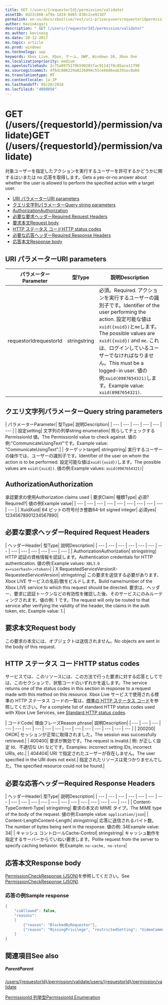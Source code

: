 ```yaml
---
title: GET (/users/{requestorId}/permission/validate)
assetID: 8d22c668-af9a-1d24-8d65-830c2ce913d7
permalink: en-us/docs/xboxlive/rest/uri-privacyusersrequestoridpermissionvalidateget.html
author: KevinAsgari
description: " GET (/users/{requestorId}/permission/validate)"
ms.author: kevinasg
ms.date: 20-12-2017
ms.topic: article
ms.prod: windows
ms.technology: uwp
keywords: Xbox Live, Xbox, ゲーム, UWP, Windows 10, Xbox One
ms.localizationpriority: medium
ms.openlocfilehash: 2c75a0975179b599201fac91141f8c85ace11790
ms.sourcegitcommit: 4f6dc806229a8226894c55ceb6d6eab391ec8ab6
ms.translationtype: MT
ms.contentlocale: ja-JP
ms.lasthandoff: 09/20/2018
ms.locfileid: "4088856"
---
```

# <a name="get-usersrequestoridpermissionvalidate"></a><span data-ttu-id="479c4-104">GET (/users/{requestorId}/permission/validate)</span><span class="sxs-lookup"><span data-stu-id="479c4-104">GET (/users/{requestorId}/permission/validate)</span></span>
<span data-ttu-id="479c4-105">対象ユーザーを指定したアクションを実行するユーザーを許可するかどうかに関するはいまたは no 応答を取得します。</span><span class="sxs-lookup"><span data-stu-id="479c4-105">Gets a yes-or-no answer about whether the user is allowed to perform the specified action with a target user.</span></span>

  * [<span data-ttu-id="479c4-106">URI パラメーター</span><span class="sxs-lookup"><span data-stu-id="479c4-106">URI parameters</span></span>](#ID4EQ)
  * [<span data-ttu-id="479c4-107">クエリ文字列パラメーター</span><span class="sxs-lookup"><span data-stu-id="479c4-107">Query string parameters</span></span>](#ID4E2)
  * [<span data-ttu-id="479c4-108">Authorization</span><span class="sxs-lookup"><span data-stu-id="479c4-108">Authorization</span></span>](#ID4EDC)
  * [<span data-ttu-id="479c4-109">必要な要求ヘッダー</span><span class="sxs-lookup"><span data-stu-id="479c4-109">Required Request Headers</span></span>](#ID4EID)
  * [<span data-ttu-id="479c4-110">要求本文</span><span class="sxs-lookup"><span data-stu-id="479c4-110">Request body</span></span>](#ID4ETE)
  * [<span data-ttu-id="479c4-111">HTTP ステータス コード</span><span class="sxs-lookup"><span data-stu-id="479c4-111">HTTP status codes</span></span>](#ID4E5E)
  * [<span data-ttu-id="479c4-112">必要な応答ヘッダー</span><span class="sxs-lookup"><span data-stu-id="479c4-112">Required Response Headers</span></span>](#ID4ETG)
  * [<span data-ttu-id="479c4-113">応答本文</span><span class="sxs-lookup"><span data-stu-id="479c4-113">Response body</span></span>](#ID4EKAAC)

<a id="ID4EQ"></a>


## <a name="uri-parameters"></a><span data-ttu-id="479c4-114">URI パラメーター</span><span class="sxs-lookup"><span data-stu-id="479c4-114">URI parameters</span></span>

| <span data-ttu-id="479c4-115">パラメーター</span><span class="sxs-lookup"><span data-stu-id="479c4-115">Parameter</span></span>| <span data-ttu-id="479c4-116">型</span><span class="sxs-lookup"><span data-stu-id="479c4-116">Type</span></span>| <span data-ttu-id="479c4-117">説明</span><span class="sxs-lookup"><span data-stu-id="479c4-117">Description</span></span>|
| --- | --- | --- |
| <span data-ttu-id="479c4-118">requestorId</span><span class="sxs-lookup"><span data-stu-id="479c4-118">requestorId</span></span>| <span data-ttu-id="479c4-119">string</span><span class="sxs-lookup"><span data-stu-id="479c4-119">string</span></span>| <span data-ttu-id="479c4-120">必須。</span><span class="sxs-lookup"><span data-stu-id="479c4-120">Required.</span></span> <span data-ttu-id="479c4-121">アクションを実行するユーザーの識別子です。</span><span class="sxs-lookup"><span data-stu-id="479c4-121">Identifier of the user performing the action.</span></span> <span data-ttu-id="479c4-122">設定可能な値は<code>xuid({xuid})</code>と<code>me</code>します。</span><span class="sxs-lookup"><span data-stu-id="479c4-122">The possible values are <code>xuid({xuid})</code> and <code>me</code>.</span></span> <span data-ttu-id="479c4-123">これは、ログインしているユーザーでなければなりません。</span><span class="sxs-lookup"><span data-stu-id="479c4-123">This must be a logged-in user.</span></span> <span data-ttu-id="479c4-124">値の例:<code>xuid(0987654321)</code>します。</span><span class="sxs-lookup"><span data-stu-id="479c4-124">Example value: <code>xuid(0987654321)</code>.</span></span>|

<a id="ID4E2"></a>


## <a name="query-string-parameters"></a><span data-ttu-id="479c4-125">クエリ文字列パラメーター</span><span class="sxs-lookup"><span data-stu-id="479c4-125">Query string parameters</span></span>

| <span data-ttu-id="479c4-126">パラメーター</span><span class="sxs-lookup"><span data-stu-id="479c4-126">Parameter</span></span>| <span data-ttu-id="479c4-127">型</span><span class="sxs-lookup"><span data-stu-id="479c4-127">Type</span></span>| <span data-ttu-id="479c4-128">説明</span><span class="sxs-lookup"><span data-stu-id="479c4-128">Description</span></span>|
| --- | --- | --- | --- | --- | --- |
| <span data-ttu-id="479c4-129">設定</span><span class="sxs-lookup"><span data-stu-id="479c4-129">setting</span></span>| <span data-ttu-id="479c4-130">文字列の列挙</span><span class="sxs-lookup"><span data-stu-id="479c4-130">string enumeration</span></span>| <span data-ttu-id="479c4-131">照らしてチェックする PermissionId 値。</span><span class="sxs-lookup"><span data-stu-id="479c4-131">The PermissionId value to check against.</span></span> <span data-ttu-id="479c4-132">値の例:"CommunicateUsingText"です。</span><span class="sxs-lookup"><span data-stu-id="479c4-132">Example value: "CommunicateUsingText".</span></span>|
| <span data-ttu-id="479c4-133">ターゲット</span><span class="sxs-lookup"><span data-stu-id="479c4-133">target</span></span>| <span data-ttu-id="479c4-134">string</span><span class="sxs-lookup"><span data-stu-id="479c4-134">string</span></span>| <span data-ttu-id="479c4-135">実行するユーザーの操作では、ユーザーの識別子です。</span><span class="sxs-lookup"><span data-stu-id="479c4-135">Identifier of the user on whom the action is to be performed.</span></span> <span data-ttu-id="479c4-136">設定可能な値は<code>xuid({xuid})</code>します。</span><span class="sxs-lookup"><span data-stu-id="479c4-136">The possible values are <code>xuid({xuid})</code>.</span></span> <span data-ttu-id="479c4-137">値の例:</span><span class="sxs-lookup"><span data-stu-id="479c4-137">Example values:</span></span> <code>xuid(0987654321)</code>|

<a id="ID4EDC"></a>


## <a name="authorization"></a><span data-ttu-id="479c4-138">Authorization</span><span class="sxs-lookup"><span data-stu-id="479c4-138">Authorization</span></span>

<span data-ttu-id="479c4-139">承認要求の使用</span><span class="sxs-lookup"><span data-stu-id="479c4-139">Authorization claims used</span></span> | <span data-ttu-id="479c4-140">要求</span><span class="sxs-lookup"><span data-stu-id="479c4-140">Claim</span></span>| <span data-ttu-id="479c4-141">種類</span><span class="sxs-lookup"><span data-stu-id="479c4-141">Type</span></span>| <span data-ttu-id="479c4-142">必須?</span><span class="sxs-lookup"><span data-stu-id="479c4-142">Required?</span></span>| <span data-ttu-id="479c4-143">値の例</span><span class="sxs-lookup"><span data-stu-id="479c4-143">Example value</span></span>|
| --- | --- | --- | --- | --- | --- | --- | --- | --- | --- |
| <span data-ttu-id="479c4-144">Xuid</span><span class="sxs-lookup"><span data-stu-id="479c4-144">Xuid</span></span>| <span data-ttu-id="479c4-145">64 ビットの符号付き整数</span><span class="sxs-lookup"><span data-stu-id="479c4-145">64-bit signed integer</span></span>| <span data-ttu-id="479c4-146">必須</span><span class="sxs-lookup"><span data-stu-id="479c4-146">yes</span></span>| <span data-ttu-id="479c4-147">1234567890</span><span class="sxs-lookup"><span data-stu-id="479c4-147">1234567890</span></span>|

<a id="ID4EID"></a>


## <a name="required-request-headers"></a><span data-ttu-id="479c4-148">必要な要求ヘッダー</span><span class="sxs-lookup"><span data-stu-id="479c4-148">Required Request Headers</span></span>

| <span data-ttu-id="479c4-149">ヘッダー</span><span class="sxs-lookup"><span data-stu-id="479c4-149">Header</span></span>| <span data-ttu-id="479c4-150">型</span><span class="sxs-lookup"><span data-stu-id="479c4-150">Type</span></span>| <span data-ttu-id="479c4-151">説明</span><span class="sxs-lookup"><span data-stu-id="479c4-151">Description</span></span>|
| --- | --- | --- | --- | --- | --- | --- | --- | --- | --- | --- | --- | --- |
| <span data-ttu-id="479c4-152">Authorization</span><span class="sxs-lookup"><span data-stu-id="479c4-152">Authorization</span></span>| <span data-ttu-id="479c4-153">string</span><span class="sxs-lookup"><span data-stu-id="479c4-153">string</span></span>| <span data-ttu-id="479c4-154">HTTP 認証の資格情報を認証します。</span><span class="sxs-lookup"><span data-stu-id="479c4-154">Authentication credentials for HTTP authentication.</span></span> <span data-ttu-id="479c4-155">値の例:</span><span class="sxs-lookup"><span data-stu-id="479c4-155">Example values:</span></span> <code>XBL3.0 x=&lt;userhash>;&lt;token></code>|
| <span data-ttu-id="479c4-156">X RequestedServiceVersion</span><span class="sxs-lookup"><span data-stu-id="479c4-156">X-RequestedServiceVersion</span></span>| <span data-ttu-id="479c4-157">string</span><span class="sxs-lookup"><span data-stu-id="479c4-157">string</span></span>| <span data-ttu-id="479c4-158">この要求を送信する必要があります、Xbox LIVE サービスの名前/数をビルドします。</span><span class="sxs-lookup"><span data-stu-id="479c4-158">Build name/number of the Xbox LIVE service to which this request should be directed.</span></span> <span data-ttu-id="479c4-159">要求は、ヘッダー、要求に認証トークンなどの有効性を確認した後、そのサービスにのみルーティングされます。値の例: 1 です。</span><span class="sxs-lookup"><span data-stu-id="479c4-159">The request will only be routed to that service after verifying the validity of the header, the claims in the auth token, etc. Example value: 1.</span></span>|

<a id="ID4ETE"></a>


## <a name="request-body"></a><span data-ttu-id="479c4-160">要求本文</span><span class="sxs-lookup"><span data-stu-id="479c4-160">Request body</span></span>

<span data-ttu-id="479c4-161">この要求の本文には、オブジェクトは送信されません。</span><span class="sxs-lookup"><span data-stu-id="479c4-161">No objects are sent in the body of this request.</span></span>

<a id="ID4E5E"></a>


## <a name="http-status-codes"></a><span data-ttu-id="479c4-162">HTTP ステータス コード</span><span class="sxs-lookup"><span data-stu-id="479c4-162">HTTP status codes</span></span>

<span data-ttu-id="479c4-163">サービスでは、このリソースには、この方法で行った要求に対する応答としてでは、このセクションで、状態コードのいずれかを返します。</span><span class="sxs-lookup"><span data-stu-id="479c4-163">The service returns one of the status codes in this section in response to a request made with this method on this resource.</span></span> <span data-ttu-id="479c4-164">Xbox Live サービスで使用される標準の HTTP ステータス コードの一覧は、[標準の HTTP ステータス コード](../../additional/httpstatuscodes.md)を参照してください。</span><span class="sxs-lookup"><span data-stu-id="479c4-164">For a complete list of standard HTTP status codes used with Xbox Live Services, see [Standard HTTP status codes](../../additional/httpstatuscodes.md).</span></span>

| <span data-ttu-id="479c4-165">コード</span><span class="sxs-lookup"><span data-stu-id="479c4-165">Code</span></span>| <span data-ttu-id="479c4-166">理由フレーズ</span><span class="sxs-lookup"><span data-stu-id="479c4-166">Reason phrase</span></span>| <span data-ttu-id="479c4-167">説明</span><span class="sxs-lookup"><span data-stu-id="479c4-167">Description</span></span>|
| --- | --- | --- | --- | --- | --- | --- | --- | --- | --- | --- | --- | --- | --- | --- | --- |
| <span data-ttu-id="479c4-168">200</span><span class="sxs-lookup"><span data-stu-id="479c4-168">200</span></span>| <span data-ttu-id="479c4-169">OK</span><span class="sxs-lookup"><span data-stu-id="479c4-169">OK</span></span>| <span data-ttu-id="479c4-170">セッションが正常に取得されました。</span><span class="sxs-lookup"><span data-stu-id="479c4-170">The session was successfully retrieved.</span></span>|
| <span data-ttu-id="479c4-171">400</span><span class="sxs-lookup"><span data-stu-id="479c4-171">400</span></span>| <span data-ttu-id="479c4-172">要求が無効です。</span><span class="sxs-lookup"><span data-stu-id="479c4-172">The request is invalid.</span></span>| <span data-ttu-id="479c4-173">例: が正しく設定 Id、不適切な Uri などです。</span><span class="sxs-lookup"><span data-stu-id="479c4-173">Examples: incorrect setting IDs, incorrect URIs, etc.</span></span>|
| <span data-ttu-id="479c4-174">404</span><span class="sxs-lookup"><span data-stu-id="479c4-174">404</span></span>| <span data-ttu-id="479c4-175">URI で指定されたユーザーが存在しません。</span><span class="sxs-lookup"><span data-stu-id="479c4-175">The user specified in the URI does not exist.</span></span>| <span data-ttu-id="479c4-176">指定されたリソースは見つかりませんでした。</span><span class="sxs-lookup"><span data-stu-id="479c4-176">The specified resource could not be found.</span></span>|

<a id="ID4ETG"></a>


## <a name="required-response-headers"></a><span data-ttu-id="479c4-177">必要な応答ヘッダー</span><span class="sxs-lookup"><span data-stu-id="479c4-177">Required Response Headers</span></span>

| <span data-ttu-id="479c4-178">ヘッダー</span><span class="sxs-lookup"><span data-stu-id="479c4-178">Header</span></span>| <span data-ttu-id="479c4-179">型</span><span class="sxs-lookup"><span data-stu-id="479c4-179">Type</span></span>| <span data-ttu-id="479c4-180">説明</span><span class="sxs-lookup"><span data-stu-id="479c4-180">Description</span></span>|
| --- | --- | --- | --- | --- | --- | --- | --- | --- | --- | --- | --- | --- | --- | --- | --- | --- | --- | --- |
| <span data-ttu-id="479c4-181">Content-Type</span><span class="sxs-lookup"><span data-stu-id="479c4-181">Content-Type</span></span>| <span data-ttu-id="479c4-182">string</span><span class="sxs-lookup"><span data-stu-id="479c4-182">string</span></span>| <span data-ttu-id="479c4-183">要求の本文の MIME タイプ。</span><span class="sxs-lookup"><span data-stu-id="479c4-183">The MIME type of the body of the request.</span></span> <span data-ttu-id="479c4-184">値の例:</span><span class="sxs-lookup"><span data-stu-id="479c4-184">Example value:</span></span> <code>application/json</code>|
| <span data-ttu-id="479c4-185">Content-Length</span><span class="sxs-lookup"><span data-stu-id="479c4-185">Content-Length</span></span>| <span data-ttu-id="479c4-186">string</span><span class="sxs-lookup"><span data-stu-id="479c4-186">string</span></span>| <span data-ttu-id="479c4-187">応答に送信されるバイト数。</span><span class="sxs-lookup"><span data-stu-id="479c4-187">The number of bytes being sent in the response.</span></span> <span data-ttu-id="479c4-188">値の例: 34</span><span class="sxs-lookup"><span data-stu-id="479c4-188">Example value: 34</span></span>|
| <span data-ttu-id="479c4-189">キャッシュ コントロール</span><span class="sxs-lookup"><span data-stu-id="479c4-189">Cache-Control</span></span>| <span data-ttu-id="479c4-190">string</span><span class="sxs-lookup"><span data-stu-id="479c4-190">string</span></span>| <span data-ttu-id="479c4-191">キャッシュ動作を指定するサーバーからていねい要求します。</span><span class="sxs-lookup"><span data-stu-id="479c4-191">Polite request from the server to specify caching behavior.</span></span> <span data-ttu-id="479c4-192">例:</span><span class="sxs-lookup"><span data-stu-id="479c4-192">Example:</span></span> <code>no-cache, no-store</code>|

<a id="ID4EKAAC"></a>


## <a name="response-body"></a><span data-ttu-id="479c4-193">応答本文</span><span class="sxs-lookup"><span data-stu-id="479c4-193">Response body</span></span>

<span data-ttu-id="479c4-194">[PermissionCheckResponse (JSON)](../../json/json-permissioncheckresponse.md)を参照してください。</span><span class="sxs-lookup"><span data-stu-id="479c4-194">See [PermissionCheckResponse (JSON)](../../json/json-permissioncheckresponse.md).</span></span>

<a id="ID4EWAAC"></a>


### <a name="sample-response"></a><span data-ttu-id="479c4-195">応答の例</span><span class="sxs-lookup"><span data-stu-id="479c4-195">Sample response</span></span>


```cpp
{
    "isAllowed": false,
    "reasons":
    [
        {"reason": "BlockedByRequestor"},
        {"reason": "MissingPrivilege", "restrictedSetting": "VideoCommunications"}
    ]
}

```


<a id="ID4EABAC"></a>


## <a name="see-also"></a><span data-ttu-id="479c4-196">関連項目</span><span class="sxs-lookup"><span data-stu-id="479c4-196">See also</span></span>

<a id="ID4ECBAC"></a>


##### <a name="parent"></a><span data-ttu-id="479c4-197">Parent</span><span class="sxs-lookup"><span data-stu-id="479c4-197">Parent</span></span>

[<span data-ttu-id="479c4-198">/users/{requestorId}/permission/validate</span><span class="sxs-lookup"><span data-stu-id="479c4-198">/users/{requestorId}/permission/validate</span></span>](uri-privacyusersrequestoridpermissionvalidate.md)

 [<span data-ttu-id="479c4-199">PermissionId 列挙型</span><span class="sxs-lookup"><span data-stu-id="479c4-199">PermissionId Enumeration</span></span>](../../enums/privacy-enum-permissionid.md)
